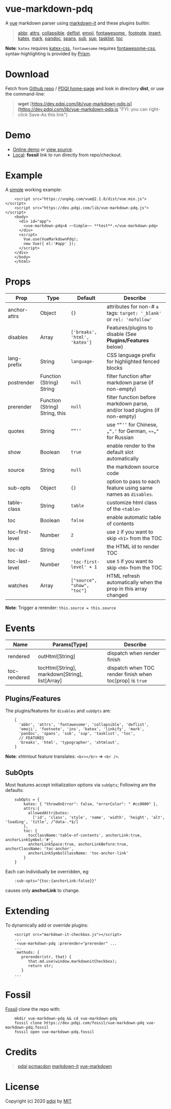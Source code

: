 # vue-markdown-pdq

A [vue](https://vuejs.org "Vue version 2+") markdown parser using
[markdown-it](https://www.npmjs.com/package/markdown-it) and  these plugins builtin:


>[abbr](https://www.npmjs.com/package/markdown-it-abbr "Abbreviations"),
[attrs](https://www.npmjs.com/package/markdown-it-attrs "Attributes for use with spans"),
[collapsible](https://www.npmjs.com/package/markdown-it-collapsible "Collapsible using summary/detail"),
[deflist](https://www.npmjs.com/package/markdown-it-deflist "Definition list"),
[emoji](https://www.npmjs.com/package/markdown-it-emoji "Emoji support"),
[fontawesome ](https://www.npmjs.com/package/markdown-it-fontawesome "Font Awesome"),
[footnote](https://www.npmjs.com/package/markdown-it-footnote "Footnotes"),
[insert](https://www.npmjs.com/package/markdown-it-ins "Insert tag"),
[katex](https://www.npmjs.com/package/markdown-it-katexx "Katex math library"),
[mark](https://www.npmjs.com/package/markdown-it-mark "Mark tag"),
[pandoc](https://www.npmjs.com/package/markdown-it-pandoc "Pandoc styled blocks"),
[spans](https://github.com/mb21/markdown-it-bracketed-spans "Spans for use with attrs"),
[sub](https://www.npmjs.com/package/markdown-it-sub "Subscripts"),
[sup](https://www.npmjs.com/package/markdown-it-sup "Superscripts"),
[tasklist](https://www.npmjs.com/package/markdown-it-task-lists "Task lists"),
[toc](https://www.npmjs.com/package/markdown-it-toc-and-anchor "Table of contents")


**Note**: `katex` requires [katex-css](https://unpkg.com/katex/dist/katex.min.css),
`fontawesome` requires [fontawesome-css](https://use.fontawesome.com/releases/v5.5.0/css/all.css),
syntax-highlighting is provided by [Prism](https://prismjs.com).

# Download


Fetch from [Github repo](https://github.com/pdqi/vue-markdown-pdq) /
[PDQI home-page](https://dev.pdqi.com/fossil/vue-markdown-pdq)
and look in directory **dist**, or use the command-line:

> **wget** [https://dev.pdqi.com/lib/vue-markdown-pdq.js](https://dev.pdqi.com/lib/vue-markdown-pdq.js "FYI: you can right-click Save-As this link")



# Demo

- [Online demo](https://dev.pdqi.com/fossil/vue-markdown-pdq/doc/ckout/example/demo.html) or [view source](./example/demo.html?mimetype=text/plain).
- [Local](./example/demo.html "Works only from fossil"): **fossil** link to run directly from repo/checkout.

# Example

A [simple](https://dev.pdqi.com/fossil/vue-markdown-pdq/doc/ckout/example/simple.html) working example:

```
    <script src="https://unpkg.com/vue@2.1.8/dist/vue.min.js"></script>
    <script src="https://dev.pdqi.com/lib/vue-markdown-pdq.js"></script>
    <body>
      <div id="app">
        <vue-markdown-pdq>A ~~Simple~~ **test**.</vue-markdown-pdq>
      </div>
      <script>
        Vue.use(VueMarkdownPdq);
        new Vue({ el:'#app' });
      </script>
    </div>
    </body>
    </html>
```
# Props

| Prop | Type | Default | Describe |
| ---- | ---- | ------- | ------- |
| anchor-attrs | Object | `{}` | attributes for non-# `a` tags: `target: '_blank'` or `rel: 'nofollow'` |
| disables | Array | `['breaks', 'html', 'katex']` | Features/plugins to disable (See **Plugins/Features** below)  |
| lang-prefix | String | `language-` | CSS language prefix for highlighted fenced blocks |
| postrender | Function (String) String | `null` | filter function after markdown parse (if non-empty) |
| prerender | Function (String) String, this | `null` | filter function before markdown parse, and/or load plugins (if non-empty)|
| quotes | String | `“”‘’` | use `“”‘’` for Chinese, `„“‚‘` for German, `«»„“` for Russian |
| show | Boolean | `true` | enable render to the default slot automatically |
| source | String | `null` | the markdown source code |
| sub-opts | Object | `{}` | option to pass to each feature using same names as `disables`. |
| table-class | String | `table` | customize html class of the `<table>` |
| toc | Boolean | `false` | enable automatic table of contents |
| toc-first-level | Number | `2` | use `2` if you want to skip `<h1>` from the TOC |
| toc-id | String | `undefined` | the HTML id to render TOC |
| toc-last-level | Number | `'toc-first-level' + 1` | use `5` if you want to skip `<h6>` from the TOC |
| watches | Array | `["source", "show", "toc"]` | HTML refresh automatically when the prop in this array changed |

**Note**: Trigger a rerender: `this.source = this.source`

# Events

| Name | Params[Type] | Describe |
| ---- | --------- | -------- |
| rendered | outHtml[String] | dispatch when render finish |
| toc-rendered | tocHtml[String], markdown[String], list[Array] | dispatch when TOC render finish when toc[prop] is `true` |


## Plugins/Features

The plugins/features for `disables` and `subOpts` are:
```
    [
      'abbr', 'attrs', 'fontawesome', 'collapsible', 'deflist',
      'emoji', 'footnote', 'ins', 'katex', 'linkify', 'mark', 
      'pandoc', 'spans', 'sub', 'sup', 'tasklist', 'toc',
      // FEATURES
      'breaks', 'html', 'typographer', 'xhtmlout', 
    ]
```

**Note**: xhtmlout feature translates: `<br></br>` => `<br />`.

## SubOpts

Most features accept initialization options via `subOpts`; Following are the defaults:

```
    subOpts = {
        katex: { "throwOnError": false, "errorColor": " #cc0000" },
        attrs:{
          allowedAttributes:
            ['id', 'class', 'style', 'name', 'width', 'height', 'alt', 'loading', 'title', /^data-.*$/]
        },
        toc: {
          tocClassName:'table-of-contents', anchorLink:true, anchorLinkSymbol:'#',
          anchorLinkSpace:true, anchorLinkBefore:true, anchorClassName: 'toc-anchor',
          anchorLinkSymbolClassName: 'toc-anchor-link'
        }
    }
```

Each can individually be overridden, eg:

```
    :sub-opts="{toc:{anchorLink:false}}"
```

causes only **anchorLink** to change.

# Extending

To dynamically add or override plugins:

```
    <script src="markdown-it-checkbox.js"></script>
    ...
     <vue-markdown-pdq :prerender="prerender" ...
    ...
     methods: {
       prerender(str, that) {
          that.md.use(window.markdownitCheckbox);
          return str;
       }
    ...
```

# Fossil
[Fossil](https://fossil-scm.org) clone the repo with:
```
    mkdir vue-markdown-pdq && cd vue-markdown-pdq
    fossil clone https://dev.pdqi.com/fossil/vue-markdown-pdq vue-markdown-pdq.fossil
    fossil open vue-markdown-pdq.fossil
```


# Credits

> [pdqi](https://github.com/pdqi)
[pcmacdon](https://github.com/pcmacdon)
[markdown-it](https://github.com/markdown-it/markdown-it)
[vue-markdown](https://github.com/miaolz123/vue-markdown)

# License

Copyright (c) 2020 [pdqi](https://github.com/pdqi/vue-markdown-pdq) by [MIT](https://opensource.org/licenses/MIT)

